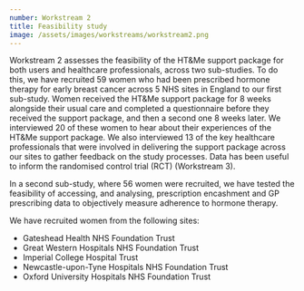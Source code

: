 ```yaml
---
number: Workstream 2
title: Feasibility study
image: /assets/images/workstreams/workstream2.png
---
```


Workstream 2 assesses the feasibility of the HT&Me support package for both users and healthcare professionals, across two sub-studies. To do this, we have recruited 59 women who had been prescribed hormone therapy for early breast cancer across 5 NHS sites in England to our first sub-study. Women received the HT&Me support package for 8 weeks alongside their usual care and completed a questionnaire before they received the support package, and then a second one 8 weeks later. We interviewed 20 of these women to hear about their experiences of the HT&Me support package. We also interviewed 13 of the key healthcare professionals that were involved in delivering the support package across our sites to gather feedback on the study processes. Data has been useful to inform the randomised control trial (RCT) (Workstream 3).

In a second sub-study, where 56 women were recruited, we have tested the feasibility of accessing, and analysing, prescription encashment and GP prescribing data to objectively measure adherence to hormone therapy.

We have recruited women from the following sites:

- Gateshead Health NHS Foundation Trust
- Great Western Hospitals NHS Foundation Trust
- Imperial College Hospital Trust
- Newcastle-upon-Tyne Hospitals NHS Foundation Trust
- Oxford University Hospitals NHS Foundation Trust
